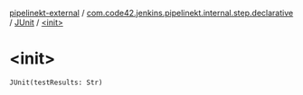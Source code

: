 [pipelinekt-external](../../index.md) / [com.code42.jenkins.pipelinekt.internal.step.declarative](../index.md) / [JUnit](index.md) / [&lt;init&gt;](./-init-.md)

# &lt;init&gt;

`JUnit(testResults: Str)`